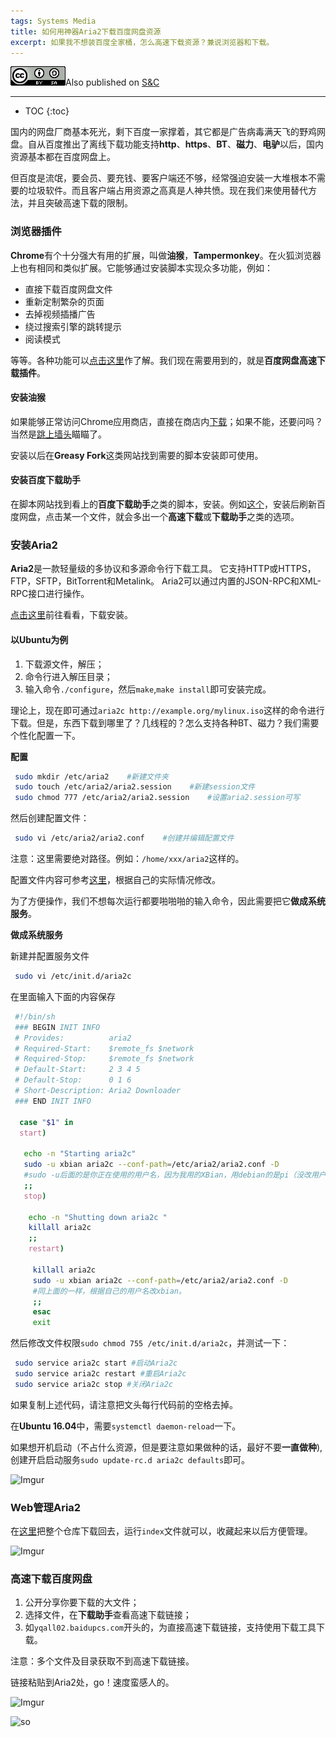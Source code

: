 ```yaml
---
tags: Systems Media
title: 如何用神器Aria2下载百度网盘资源
excerpt: 如果我不想装百度全家桶，怎么高速下载资源？兼说浏览器和下载。
---
```


![cc](/public/cc.png)Also published on [S&C](https://soandcandy.us)

----


* TOC
{:toc}


国内的网盘厂商基本死光，剩下百度一家撑着，其它都是广告病毒满天飞的野鸡网盘。自从百度推出了离线下载功能支持**http**、**https**、**BT**、**磁力**、**电驴**以后，国内资源基本都在百度网盘上。


但百度是流氓，要会员、要充钱、要客户端还不够，经常强迫安装一大堆根本不需要的垃圾软件。而且客户端占用资源之高真是人神共愤。现在我们来使用替代方法，并且突破高速下载的限制。


### 浏览器插件 ###

**Chrome**有个十分强大有用的扩展，叫做**油猴**，**Tampermonkey**。在火狐浏览器上也有相同和类似扩展。它能够通过安装脚本实现众多功能，例如：

- 直接下载百度网盘文件
- 重新定制繁杂的页面
- 去掉视频插播广告
- 绕过搜索引擎的跳转提示
- 阅读模式


等等。各种功能可以[点击这里](https://greasyfork.org/zh-CN)作了解。我们现在需要用到的，就是**百度网盘高速下载插件**。


#### 安装油猴 ####

如果能够正常访问Chrome应用商店，直接在商店内[下载](https://chrome.google.com/webstore/detail/tampermonkey/dhdgffkkebhmkfjojejmpbldmpobfkfo)；如果不能，还要问吗？当然是[跳上墙头](https://www.getoutline.org/en/home)瞄瞄了。


安装以后在**Greasy Fork**这类网站找到需要的脚本安装即可使用。


#### 安装百度下载助手 ####

在脚本网站找到看上的**百度下载助手**之类的脚本，安装。例如[这个](https://greasyfork.org/zh-CN/scripts/39830-%E7%99%BE%E5%BA%A6%E7%BD%91%E7%9B%98%E9%AB%98%E9%80%9F%E4%B8%8B%E8%BD%BD%E6%8F%92%E4%BB%B62018%E5%B9%B43%E6%9C%8828%E6%97%A5%E4%BF%AE%E5%A4%8D%E7%89%88)，安装后刷新百度网盘，点击某一个文件，就会多出一个**高速下载**或**下载助手**之类的选项。


### 安装Aria2 ###

**Aria2**是一款轻量级的多协议和多源命令行下载工具。 它支持HTTP或HTTPS，FTP，SFTP，BitTorrent和Metalink。 Aria2可以通过内置的JSON-RPC和XML-RPC接口进行操作。

[点击这里](https://aria2.github.io/)前往看看，下载安装。


#### 以Ubuntu为例 ####


1. 下载源文件，解压；
2. 命令行进入解压目录；
3. 输入命令`./configure`，然后`make`,`make install`即可安装完成。


理论上，现在即可通过`aria2c http://example.org/mylinux.iso`这样的命令进行下载。但是，东西下载到哪里了？几线程的？怎么支持各种BT、磁力？我们需要个性化配置一下。


**配置**

```bash
 sudo mkdir /etc/aria2    #新建文件夹
 sudo touch /etc/aria2/aria2.session    #新建session文件
 sudo chmod 777 /etc/aria2/aria2.session    #设置aria2.session可写
```

然后创建配置文件：

```bash
 sudo vi /etc/aria2/aria2.conf    #创建并编辑配置文件
```

注意：这里需要绝对路径。例如：`/home/xxx/aria2`这样的。


配置文件内容可参考[这里](http://aria2c.com/usage.html)，根据自己的实际情况修改。


为了方便操作，我们不想每次运行都要啪啪啪的输入命令，因此需要把它**做成系统服务**。


**做成系统服务**

新建并配置服务文件

```bash
 sudo vi /etc/init.d/aria2c
```


在里面输入下面的内容保存

```bash
 #!/bin/sh
 ### BEGIN INIT INFO
 # Provides:          aria2
 # Required-Start:    $remote_fs $network
 # Required-Stop:     $remote_fs $network
 # Default-Start:     2 3 4 5
 # Default-Stop:      0 1 6
 # Short-Description: Aria2 Downloader
 ### END INIT INFO
  
  case "$1" in
  start)
   
   echo -n "Starting aria2c"
   sudo -u xbian aria2c --conf-path=/etc/aria2/aria2.conf -D
   #sudo -u后面的是你正在使用的用户名，因为我用的XBian，用debian的是pi（没改用户的话）
   ;;
   stop)
    
    echo -n "Shutting down aria2c "
    killall aria2c
    ;;
    restart)
     
     killall aria2c
     sudo -u xbian aria2c --conf-path=/etc/aria2/aria2.conf -D
     #同上面的一样，根据自己的用户名改xbian。
     ;;
     esac
     exit
```

然后修改文件权限`sudo chmod 755 /etc/init.d/aria2c`，并测试一下：

```bash
 sudo service aria2c start #启动Aria2c
 sudo service aria2c restart #重启Aria2c
 sudo service aria2c stop #关闭Aria2c
```

如果复制上述代码，请注意把文头每行代码前的空格去掉。

在**Ubuntu 16.04**中，需要`systemctl daemon-reload`一下。


如果想开机启动（不占什么资源，但是要注意如果做种的话，最好不要**一直做种**),创建开启启动服务`sudo update-rc.d aria2c defaults`即可。

![Imgur](https://i.imgur.com/SzXIF4k.png)


### Web管理Aria2 ###

在[这里](https://github.com/ziahamza/webui-aria2)把整个仓库下载回去，运行`index`文件就可以，收藏起来以后方便管理。

![Imgur](https://i.imgur.com/FXxBfi3.png)



### 高速下载百度网盘 ###

1. 公开分享你要下载的大文件；
2. 选择文件，在**下载助手**查看高速下载链接；
3. 如`yqall02.baidupcs.com`开头的，为直接高速下载链接，支持使用下载工具下载。

注意：多个文件及目录获取不到高速下载链接。

链接粘贴到Aria2处，go！速度蛮感人的。



![Imgur](https://i.imgur.com/iEPoG2k.png)




![so](/public/favicon.ico)
